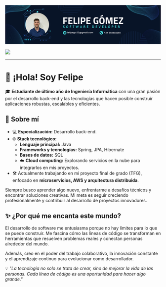 <div id="header" align="center">
  <img decoding="async" src="https://github.com/Feligomeez/Feligomeez/blob/c6b5140877b11b130187c6d65657eb98b8301002/BannerGithub.png" width="800"/>
</div>

[![](https://img.shields.io/badge/LinkedIn-0077B5?style=for-the-badge&logo=linkedin&logoColor=white)](https://www.linkedin.com/in/felipe-g%C3%B3mez-vilar-2ba526188/)

---
 <div id="header" align="left">

# 👋 ¡Hola! Soy Felipe  

🎓 **Estudiante de último año de Ingeniería Informática** con una gran pasión por el desarrollo back-end y las tecnologías que hacen posible construir aplicaciones robustas, escalables y eficientes.  

## 🚀 Sobre mí  

- 💻 **Especialización:** Desarrollo back-end.  
- 🌐 **Stack tecnológico:**  
  - **Lenguaje principal:** Java  
  - **Frameworks y tecnologías:** Spring, JPA, Hibernate  
  - **Bases de datos:** SQL  
  - ☁️ **Cloud computing:** Explorando servicios en la nube para integrarlos en mis proyectos.  
- 🛠️ Actualmente trabajando en mi proyecto final de grado (TFG), enfocado en **microservicios, AWS y arquitectura distribuida**.  

Siempre busco aprender algo nuevo, enfrentarme a desafíos técnicos y encontrar soluciones creativas. Mi meta es seguir creciendo profesionalmente y contribuir al desarrollo de proyectos innovadores.  

## ✨ ¿Por qué me encanta este mundo?  

El desarrollo de software me entusiasma porque no hay límites para lo que se puede construir. Me fascina cómo las líneas de código se transforman en herramientas que resuelven problemas reales y conectan personas alrededor del mundo.  

Además, creo en el poder del trabajo colaborativo, la innovación constante y el aprendizaje continuo para evolucionar como desarrollador. 

💡 _"La tecnología no solo se trata de crear, sino de mejorar la vida de las personas. Cada línea de código es una oportunidad para hacer algo grande."_
